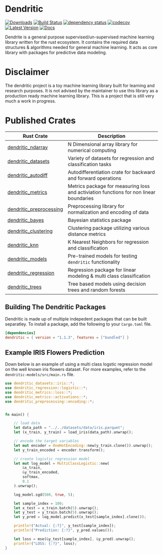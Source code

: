 # Dendritic
[![Downloads](https://img.shields.io/crates/d/dendritic)](https://img.shields.io/crates/d/dendritic)
[![Build Status](https://github.com/shaysingh818/Dendritic/actions/workflows/pipeline.yml/badge.svg)](https://github.com/shaysingh818/Dendrite/actions)
[![dependency status](https://deps.rs/repo/github/shaysingh818/Dendritic/status.svg)](https://deps.rs/repo/github/shaysingh818/Dendrite)
[![codecov](https://codecov.io/gh/wangfenjin/duckdb-rs/branch/main/graph/badge.svg?token=0xV88q8KU0)](https://codecov.io/gh/wangfenjin/duckdb-rs)
[![Latest Version](https://img.shields.io/crates/v/dendritic.svg)](https://crates.io/crates/dendritic)
[![Docs](https://img.shields.io/badge/docs.rs-denritic-green)](https://docs.rs/dendritic)

Dendrite is a general purpose supervised/un-supervised machine learning library written for the rust ecosystem. It contains the required data structures & algorithms needed for general machine learning. It acts as core library with packages for predictive data modeling.

# Disclaimer
The dendritic project is a toy machine learning library built for learning and research purposes.
It is not advised by the maintainer to use this library as a production ready machine learning library.
This is a project that is still very much a work in progress.

# Published Crates

| Rust Crate                                                                  | Description                                                                            |
| --------------------------------------------------------------------------- | -------------------------------------------------------------------------------------- |
| [dendritic_ndarray](https://crates.io/crates/dendritic-ndarray)             | N Dimensional array library for numerical computing                                    |
| [dendritic_datasets](https://crates.io/crates/dendritic-datasets)           | Variety of datasets for regression and classification tasks                                            |
| [dendritic_autodiff](https://crates.io/crates/dendritic-autodiff)           | Autodifferentiation crate for backward and forward operations                          |
| [dendritic_metrics](https://crates.io/crates/dendritic-metrics)             | Metrics package for measuring loss and activiation functions for non linear boundaries |
| [dendritic_preprocessing](https://crates.io/crates/dendritic-preprocessing) | Preprocessing library for normalization and encoding of data                           |
| [dendritic_bayes](https://crates.io/crates/dendritic-bayes)                 | Bayesian statistics package                                                            |
| [dendritic_clustering](https://crates.io/crates/dendritic-clustering)       | Clustering package utilizing various distance metrics                                  |
| [dendritic_knn](https://crates.io/crates/dendritic-knn)                     | K Nearest Neighbors for regression and classification                                  |
| [dendritic_models](https://crates.io/crates/dendritic-models)                  | Pre-trained models for testing `dendritic` functionality                               |
| [dendritic_regression](https://crates.io/crates/dendritic-regression)       | Regression package for linear modeling & multi class classification                    |
| [dendritic_trees](https://crates.io/crates/dendritic-trees)                 | Tree based models using decision trees and random forests                              |

## Building The Dendritic Packages
Dendritic is made up of multiple indepedent packages that can be built separatley.
To install a package, add the following to your `Cargo.toml` file.

```toml
[dependencies]
dendritic = { version = "1.1.3", features = ["bundled"] }
```

## Example IRIS Flowers Prediction
Down below is an example of using a multi class logstic regression model on the well known iris flowers dataset.
For more examples, refer to the `dendritic-models/src/main.rs` file. 

```rust
use dendritic_datasets::iris::*;
use dendritic_regression::logistic::*;
use dendritic_metrics::loss::*;
use dendritic_metrics::activations::*;
use dendritic_preprocessing::encoding::*;


fn main() {

    // load data
    let data_path = "../../datasets/data/iris.parquet";
    let (x_train, y_train) = load_iris(data_path).unwrap();

    // encode the target variables
    let mut encoder = OneHotEncoding::new(y_train.clone()).unwrap();
    let y_train_encoded = encoder.transform();

    // create logistic regression model
    let mut log_model = MultiClassLogistic::new(
        &x_train,
        &y_train_encoded,
        softmax,
        0.1
    ).unwrap();

    log_model.sgd(500, true, 5);

    let sample_index = 100;
    let x_test = x_train.batch(5).unwrap();
    let y_test = y_train.batch(5).unwrap();
    let y_pred = log_model.predict(x_test[sample_index].clone());

    println!("Actual: {:?}", y_test[sample_index]);
    println!("Prediction: {:?}", y_pred.values());

    let loss = mse(&y_test[sample_index], &y_pred).unwrap(); 
    println!("LOSS: {:?}", loss);  
}
```




